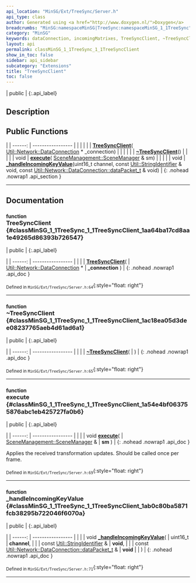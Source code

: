 ```yaml
---
api_location: "MinSG/Ext/TreeSync/Server.h"
api_type: class
author: Generated using <a href="http://www.doxygen.nl/">Doxygen</a>
breadcrumbs: "MinSG:namespaceMinSG|TreeSync:namespaceMinSG_1_1TreeSync"
category: "MinSG"
keywords: dataConnection, incomingMatrixes, TreeSyncClient, ~TreeSyncClient, execute, _handleIncomingKeyValue
layout: api
permalink: classMinSG_1_1TreeSync_1_1TreeSyncClient
show_in_toc: false
sidebar: api_sidebar
subcategory: "Extensions"
title: "TreeSyncClient"
toc: false
---
```


| public |
{:.api_label}

## Description





## Public Functions

|
| ------: | ----------------- |
|  | |
|  | **[TreeSyncClient](#classMinSG_1_1TreeSync_1_1TreeSyncClient_1aa64ba17cd8aa1e49265d86393b726547)**( [Util::Network::DataConnection](classUtil_1_1Network_1_1DataConnection) * _connection) |
|  | |
|  | **[~TreeSyncClient](#classMinSG_1_1TreeSync_1_1TreeSyncClient_1ac18ea05d3dee08237765aeb4d61ad6a1)**() |
|  | |
| void | **[execute](#classMinSG_1_1TreeSync_1_1TreeSyncClient_1a54e4bf063755876abc1eb425727fa0b6)**( [SceneManagement::SceneManager](classMinSG_1_1SceneManagement_1_1SceneManager) & sm) |
|  | |
| void | **[_handleIncomingKeyValue](#classMinSG_1_1TreeSync_1_1TreeSyncClient_1ab0c80ba5871fcb38295b722046f6070a)**(uint16_t channel, const [Util::StringIdentifier](classUtil_1_1StringIdentifier) & void, const [Util::Network::DataConnection::dataPacket_t](classUtil_1_1Network_1_1DataConnection#classUtil_1_1Network_1_1DataConnection_1adc8b7b186360f5295f6b1059c38839e3) & void) |
{: .nohead .nowrap1 .api_section }


-------------------------------------------------------------------

## Documentation

### <small>function</small><br/> TreeSyncClient {#classMinSG_1_1TreeSync_1_1TreeSyncClient_1aa64ba17cd8aa1e49265d86393b726547}

| public |
{:.api_label}

|
| ------: | ----------------- |
|  |
|  **[TreeSyncClient](#classMinSG_1_1TreeSync_1_1TreeSyncClient_1aa64ba17cd8aa1e49265d86393b726547)**( |  [Util::Network::DataConnection](classUtil_1_1Network_1_1DataConnection) * | **_connection** ) |
{: .nohead .nowrap1 .api_doc }





<sub>Defined in `MinSG/Ext/TreeSync/Server.h:64`</sub>{:style="float: right"}

-------------------------------------------------------------------

### <small>function</small><br/> ~TreeSyncClient {#classMinSG_1_1TreeSync_1_1TreeSyncClient_1ac18ea05d3dee08237765aeb4d61ad6a1}

| public |
{:.api_label}

|
| ------: | ----------------- |
|  |
|  **[~TreeSyncClient](#classMinSG_1_1TreeSync_1_1TreeSyncClient_1ac18ea05d3dee08237765aeb4d61ad6a1)**( |  ) |
{: .nohead .nowrap1 .api_doc }





<sub>Defined in `MinSG/Ext/TreeSync/Server.h:65`</sub>{:style="float: right"}

-------------------------------------------------------------------

### <small>function</small><br/> execute {#classMinSG_1_1TreeSync_1_1TreeSyncClient_1a54e4bf063755876abc1eb425727fa0b6}

| public |
{:.api_label}

|
| ------: | ----------------- |
|  |
| void **[execute](#classMinSG_1_1TreeSync_1_1TreeSyncClient_1a54e4bf063755876abc1eb425727fa0b6)**( |  [SceneManagement::SceneManager](classMinSG_1_1SceneManagement_1_1SceneManager) & | **sm** ) |
{: .nohead .nowrap1 .api_doc }



Applies the received transformation updates. Should be called once per frame.



<sub>Defined in `MinSG/Ext/TreeSync/Server.h:69`</sub>{:style="float: right"}

-------------------------------------------------------------------

### <small>function</small><br/> _handleIncomingKeyValue {#classMinSG_1_1TreeSync_1_1TreeSyncClient_1ab0c80ba5871fcb38295b722046f6070a}

| public |
{:.api_label}

|
| ------: | ----------------- |
|  |
| void **[_handleIncomingKeyValue](#classMinSG_1_1TreeSync_1_1TreeSyncClient_1ab0c80ba5871fcb38295b722046f6070a)**( | uint16_t | **channel**, |
| | const [Util::StringIdentifier](classUtil_1_1StringIdentifier) & | **void**, |
| | const [Util::Network::DataConnection::dataPacket_t](classUtil_1_1Network_1_1DataConnection#classUtil_1_1Network_1_1DataConnection_1adc8b7b186360f5295f6b1059c38839e3) & | **void** |
|   ) |
{: .nohead .nowrap1 .api_doc }





<sub>Defined in `MinSG/Ext/TreeSync/Server.h:71`</sub>{:style="float: right"}

-------------------------------------------------------------------

